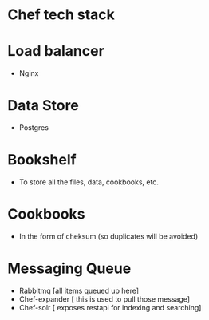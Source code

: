 # Chef tech stack

# Load balancer
- Nginx

# Data Store
- Postgres

# Bookshelf
- To store all the files, data, cookbooks, etc.

# Cookbooks
- In the form of cheksum (so duplicates will be avoided)

# Messaging Queue
- Rabbitmq [all items queued up here]
- Chef-expander [ this is used to pull those message]
- Chef-solr [ exposes restapi for indexing and searching]